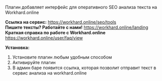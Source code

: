 Плагин добавляет интерфейс для оперативного SEO анализа текста на Workhard.online

**Ссылка на сервис:** https://workhard.online/seo/tools<br />
**Пишите тексты? Работайте с нами!** https://workhard.online/landing<br />
**Краткая справка по работе с Workhard.online** https://workhard.online/user/faq/view<br />

**Установка:**
1. Установите плагин любым удобным способом
2. Активируйте плагин
3. В админ баре появится ссылка, которая позволит отправит текст в сервис анализа на workhard.online